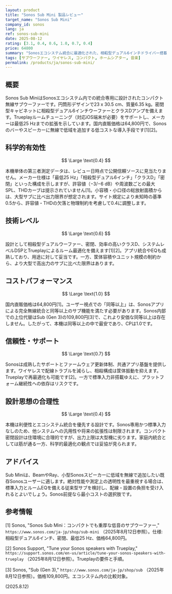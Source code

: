 ```yaml
---
layout: product
title: "Sonos Sub Mini 製品レビュー"
target_name: "Sonos Sub Mini"
company_id: sonos
lang: ja
ref: sonos-sub-mini
date: 2025-08-12
rating: [3.1, 0.4, 0.6, 1.0, 0.7, 0.4]
price: 64800
summary: "Sonosエコシステム統合に最適化された、相殺型デュアル6インチドライバー搭載のコンパクト無線サブウーファー。利便性と一体運用に優れますが、エコシステム前提と第三者測定の欠如が制約です。"
tags: [サブウーファー, ワイヤレス, コンパクト, ホームシアター, 音楽]
permalink: /products/ja/sonos-sub-mini/
---
```


## 概要

Sonos Sub MiniはSonosエコシステム内での統合専用に設計されたコンパクト無線サブウーファーです。円筒形デザインで23 x 30.5 cm、質量6.35 kg。密閉型キャビネットに相殺型デュアル6インチウーファーとクラスDアンプを備えます。Trueplayルームチューニング（対応iOS端末が必要）をサポートし、メーカーは最低25 Hzまでの拡張を示しています。国内直販価格は64,800円で、Sonosのバーやスピーカーに無線で低域を追加する低コストな導入手段です[1][2]。

## 科学的有効性

$$ \Large \text{0.4} $$

本機単体の第三者測定データは、レビュー日時点で公開信頼ソースに見当たりません。メーカー仕様は「最低25 Hz」「相殺型デュアル6インチ」「クラスD」「密閉」といった構成を示しますが、許容値（−3/−6 dB）や周波数ごとの最大SPL、THDカーブは提示されていません[1]。小容積・小口径の総放射面積からは、大型サブに比べ出力限界が想定されます。サイト規定により未知時の基準0.5から、許容値・THDの欠落と物理制約を考慮して0.4に調整します。

## 技術レベル

$$ \Large \text{0.6} $$

設計として相殺型デュアルウーファー、密閉、効率の高いクラスD、システムレベルDSPとTrueplayによるルーム最適化を備えます[1][2]。アプリ統合やEQも成熟しており、用途に対して妥当です。一方、筐体容積やユニット規模の制約から、より大型で高出力のサブに比べた限界はあります。

## コストパフォーマンス

$$ \Large \text{1.0} $$

国内直販価格は64,800円[1]。ユーザー視点での「同等以上」は、Sonosアプリによる完全無線統合と同等以上のサブ機能を満たす必要があります。Sonos内部での上位代替はSub (Gen 3)の109,800円[3]で、これより安価な同等以上は存在しません。したがって、本機は同等以上の中で最安であり、CPは1.0です。

## 信頼性・サポート

$$ \Large \text{0.7} $$

Sonosは成熟したサポートとファームウェア更新体制、共通アプリ基盤を提供します。ワイヤレスで配線トラブルを減らし、相殺構成は筐体振動を抑えます。Trueplayで再最適化も可能です[2]。一方で標準入力非搭載ゆえに、プラットフォーム継続性への依存はリスクです。

## 設計思想の合理性

$$ \Large \text{0.4} $$

本機は利便性とエコシステム統合を優先する設計です。Sonos専用かつ標準入力なしのため、他システムへの汎用性や将来の拡張性は制限されます。コンパクト密閉設計は住環境に合理的ですが、出力上限は大型機に劣ります。家庭内統合としては筋が通る一方、科学的最適化の観点では妥協が見られます。

## アドバイス

Sub Miniは、BeamやRay、小型Sonosスピーカーに低域を無線で追加したい既存Sonosユーザーに適します。絶対性能や測定上の透明性を最重視する場合は、標準入力とルームEQを備える従来型サブを検討し、配線・設置の負担を受け入れるとよいでしょう。Sonos前提なら最小コストの選択肢です。

## 参考情報

[1] Sonos, "Sonos Sub Mini：コンパクトでも重厚な低音のサブウーファー," `https://www.sonos.com/ja-jp/shop/sub-mini` （2025年8月12日参照）。仕様: 相殺型デュアル6インチ、密閉、最低25 Hz、価格64,800円。

[2] Sonos Support, "Tune your Sonos speakers with Trueplay," `https://support.sonos.com/en-us/article/tune-your-sonos-speakers-with-trueplay` （2025年8月12日参照）。Trueplayの要件と手順。

[3] Sonos, "Sub (Gen 3)," `https://www.sonos.com/ja-jp/shop/sub` （2025年8月12日参照）。価格109,800円。エコシステム内の比較対象。

(2025.8.12)